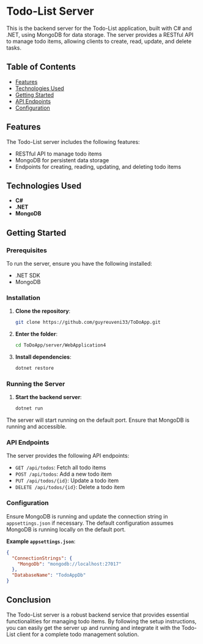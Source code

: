 # Todo-List Server

This is the backend server for the Todo-List application, built with C# and .NET, using MongoDB for data storage. The server provides a RESTful API to manage todo items, allowing clients to create, read, update, and delete tasks.

## Table of Contents

- [Features](#features)
- [Technologies Used](#technologies-used)
- [Getting Started](#getting-started)
- [API Endpoints](#api-endpoints)
- [Configuration](#configuration)

## Features

The Todo-List server includes the following features:
- RESTful API to manage todo items
- MongoDB for persistent data storage
- Endpoints for creating, reading, updating, and deleting todo items

## Technologies Used

- **C#**
- **.NET**
- **MongoDB**

## Getting Started

### Prerequisites

To run the server, ensure you have the following installed:
- .NET SDK
- MongoDB

### Installation

1. **Clone the repository**:
   ```bash
   git clone https://github.com/guyreuveni33/ToDoApp.git
   ```

2. **Enter the folder**:
   ```bash
   cd ToDoApp/server/WebApplication4
   ```

3. **Install dependencies**:
   ```bash
   dotnet restore
   ```

### Running the Server

1. **Start the backend server**:
   ```bash
   dotnet run
   ```

The server will start running on the default port. Ensure that MongoDB is running and accessible.

### API Endpoints

The server provides the following API endpoints:

- `GET /api/todos`: Fetch all todo items
- `POST /api/todos`: Add a new todo item
- `PUT /api/todos/{id}`: Update a todo item
- `DELETE /api/todos/{id}`: Delete a todo item

### Configuration

Ensure MongoDB is running and update the connection string in `appsettings.json` if necessary. The default configuration assumes MongoDB is running locally on the default port.

**Example `appsettings.json`**:
```json
{
  "ConnectionStrings": {
    "MongoDb": "mongodb://localhost:27017"
  },
  "DatabaseName": "TodoAppDb"
}
```

## Conclusion

The Todo-List server is a robust backend service that provides essential functionalities for managing todo items. By following the setup instructions, you can easily get the server up and running and integrate it with the Todo-List client for a complete todo management solution.
